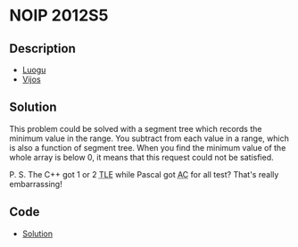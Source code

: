 # NOIP 2012S5

## Description

- [Luogu](https://www.luogu.com.cn/problem/P1083)
- [Vijos](https://www.vijos.org/p/1782)

## Solution

This problem could be solved with a segment tree which records the minimum value in the range. You subtract <data value="v{d}b{v{j}}"></data> from each value in a range, which is also a function of segment tree. When you find the minimum value of the whole array is below 0, it means that this request could not be satisfied.

P. S. The C++ got 1 or 2 <abbr title="Time Limit Exceeded">TLE</abbr> while Pascal got <abbr title="Accepted">AC</abbr> for all test? That's really embarrassing!

## Code

- [Solution](NOIP.2012S5.0.cpp)
